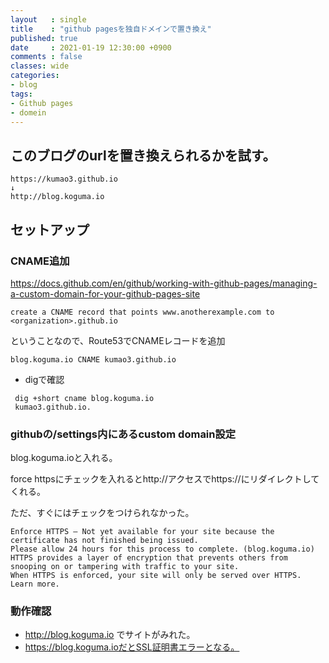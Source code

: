 ```yaml
---
layout   : single
title    : "github pagesを独自ドメインで置き換え"
published: true
date     : 2021-01-19 12:30:00 +0900
comments : false
classes: wide
categories:
- blog
tags:
- Github pages
- domein
---
```



##  このブログのurlを置き換えられるかを試す。

```
https://kumao3.github.io
↓
http://blog.koguma.io
```

## セットアップ

### CNAME追加

https://docs.github.com/en/github/working-with-github-pages/managing-a-custom-domain-for-your-github-pages-site

```
create a CNAME record that points www.anotherexample.com to <organization>.github.io
```

ということなので、Route53でCNAMEレコードを追加

```
blog.koguma.io CNAME kumao3.github.io
```

* digで確認
```
 dig +short cname blog.koguma.io
 kumao3.github.io.
```

### githubの/settings内にあるcustom domain設定

blog.koguma.ioと入れる。

force httpsにチェックを入れるとhttp://アクセスでhttps://にリダイレクトしてくれる。

ただ、すぐにはチェックをつけられなかった。

```
Enforce HTTPS — Not yet available for your site because the certificate has not finished being issued.
Please allow 24 hours for this process to complete. (blog.koguma.io) 
HTTPS provides a layer of encryption that prevents others from snooping on or tampering with traffic to your site.
When HTTPS is enforced, your site will only be served over HTTPS. Learn more.
```

### 動作確認

* http://blog.koguma.io でサイトがみれた。
* https://blog.koguma.ioだとSSL証明書エラーとなる。